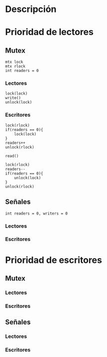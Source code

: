 # Descripción
# Prioridad de lectores
## Mutex
~~~
mtx lock
mtx rlock
int readers = 0
~~~
### Lectores
~~~
lock(lock)
write()
unlock(lock)
~~~
### Escritores
```
lock(rlock)
if(readers == 0){
	lock(lock)
}
readers++
unlock(rlock)

read()

lock(rlock)
readers--
if(readers == 0){
	unlock(lock)
}
unlock(rlock)

```
## Señales
```
int readers = 0, writers = 0

```
### Lectores
### Escritores
# Prioridad de escritores
## Mutex
### Lectores
### Escritores
## Señales
### Lectores
### Escritores